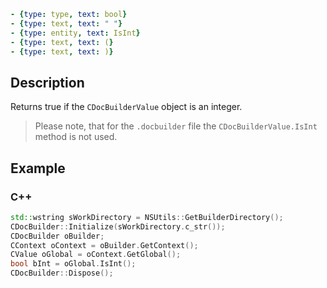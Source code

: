 ```yml signature
- {type: type, text: bool}
- {type: text, text: " "}
- {type: entity, text: IsInt}
- {type: text, text: (}
- {type: text, text: )}
```

## Description

Returns true if the `CDocBuilderValue` object is an integer.

> Please note, that for the `.docbuilder` file the `CDocBuilderValue.IsInt` method is not used.

## Example

### C++

```cpp
std::wstring sWorkDirectory = NSUtils::GetBuilderDirectory();
CDocBuilder::Initialize(sWorkDirectory.c_str());
CDocBuilder oBuilder;
CContext oContext = oBuilder.GetContext();
CValue oGlobal = oContext.GetGlobal();
bool bInt = oGlobal.IsInt();
CDocBuilder::Dispose();
```

